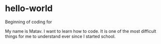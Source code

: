 # hello-world
Beginning of coding for 

My name is Matav. I want to learn how to code. It is one of the most difficult things for me to understand ever since I started school.
